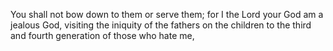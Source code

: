 You shall not bow down to them or serve them; for I the Lord your God am a jealous God, visiting the iniquity of the fathers on the children to the third and fourth generation of those who hate me,
